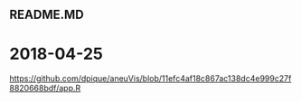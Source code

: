 ## README.MD

# 2018-04-25
https://github.com/dpique/aneuVis/blob/11efc4af18c867ac138dc4e999c27f8820668bdf/app.R